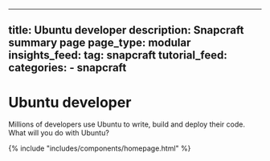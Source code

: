 ----
title: Ubuntu developer
description: Snapcraft summary page
page_type: modular
insights_feed:
    tag: snapcraft
tutorial_feed:
    categories:
        - snapcraft
----

# Ubuntu developer

Millions of developers use Ubuntu to write, build and deploy their code. What will you do with Ubuntu?

{% include "includes/components/homepage.html" %}
